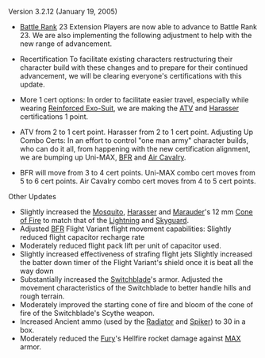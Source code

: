 Version 3.2.12 (January 19, 2005)

- [Battle Rank](../terminology/Battle_Rank.md) 23 Extension Players are now able
  to advance to Battle Rank 23. We are also implementing the following
  adjustment to help with the new range of advancement.

<!-- -->

- Recertification To facilitate existing characters restructuring their
  character build with these changes and to prepare for their continued
  advancement, we will be clearing everyone's certifications with this update.

<!-- -->

- More 1 cert options: In order to facilitate easier travel, especially while
  wearing [Reinforced Exo-Suit](../armor/Reinforced_Exo-Suit.md), we are making
  the [ATV](../vehicles/ATV.md) and [Harasser](../vehicles/Harasser.md)
  certifications 1 point.

<!-- -->

- ATV from 2 to 1 cert point. Harasser from 2 to 1 cert point. Adjusting Up
  Combo Certs: In an effort to control "one man army" character builds, who can
  do it all, from happening with the new certification alignment, we are bumping
  up Uni-MAX, [BFR](../vehicles/BattleFrame_Robotics.md) and
  [Air Cavalry](../terminology/Air_Cavalry.md).

<!-- -->

- BFR will move from 3 to 4 cert points. Uni-MAX combo cert moves from 5 to 6
  cert points. Air Cavalry combo cert moves from 4 to 5 cert points.

Other Updates

- Slightly increased the [Mosquito](../vehicles/Mosquito.md),
  [Harasser](../vehicles/Harasser.md) and [Marauder](../vehicles/Marauder.md)'s
  12 mm [Cone of Fire](../terminology/Cone_of_fire.md) to match that of the
  [Lightning](../vehicles/Lightning.md) and [Skyguard](../vehicles/Skyguard.md).
- Adjusted [BFR](../vehicles/BattleFrame_Robotics.md) Flight Variant flight
  movement capabilities: Slightly reduced flight capacitor recharge rate
- Moderately reduced flight pack lift per unit of capacitor used.
- Slightly increased effectiveness of strafing flight jets Slightly increased
  the batter down timer of the Flight Variant's shield once it is beat all the
  way down
- Substantially increased the [Switchblade](../items/Switchblade.md)'s armor.
  Adjusted the movement characteristics of the Switchblade to better handle
  hills and rough terrain.
- Moderately improved the starting cone of fire and bloom of the cone of fire of
  the Switchblade's Scythe weapon.
- Increased Ancient ammo (used by the [Radiator](../weapons/Radiator.md) and
  [Spiker](../weapons/Spiker.md)) to 30 in a box.
- Moderately reduced the [Fury](../vehicles/Fury.md)'s Hellfire rocket damage
  against [MAX](../items/Mechanized_Assault_Exo-Suit.md) armor.

<!--[category:Patches](category:Patches.md)-->
